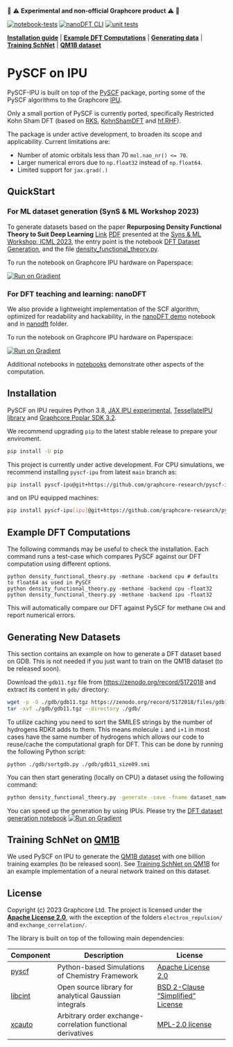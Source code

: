 :red_circle: :warning: **Experimental and non-official Graphcore product** :warning: :red_circle:

[![notebook-tests](https://github.com/graphcore-research/pyscf-ipu/actions/workflows/notebooks.yaml/badge.svg)](https://github.com/graphcore-research/pyscf-ipu/actions/workflows/notebooks.yaml)
[![nanoDFT CLI](https://github.com/graphcore-research/pyscf-ipu/actions/workflows/cli.yaml/badge.svg)](https://github.com/graphcore-research/pyscf-ipu/actions/workflows/cli.yaml)
[![unit tests](https://github.com/graphcore-research/pyscf-ipu/actions/workflows/unittest.yaml/badge.svg)](https://github.com/graphcore-research/pyscf-ipu/actions/workflows/unittest.yaml)

[**Installation guide**](#installation)
| [**Example DFT Computations**](#example-dft-computations)
| [**Generating data**](#generating-new-datasets)
| [**Training SchNet**](#training-schnet-on-qm1b)
| [**QM1B dataset**](qm1b/README.md)


# PySCF on IPU

PySCF-IPU is built on top of the [PySCF](https://github.com/pyscf) package, porting some of the PySCF algorithms to the Graphcore [IPU](https://www.graphcore.ai/products/ipu).


Only a small portion of PySCF is currently ported, specifically Restricted Kohn Sham DFT (based on [RKS](https://github.com/pyscf/pyscf/blob/6c815a62bc2e5eae1488a1d0dbe84556dd54b922/pyscf/dft/rks.py#L531), [KohnShamDFT](https://github.com/pyscf/pyscf/blob/6c815a62bc2e5eae1488a1d0dbe84556dd54b922/pyscf/dft/rks.py#L280) and [hf.RHF](https://github.com/pyscf/pyscf/blob/6c815a62bc2e5eae1488a1d0dbe84556dd54b922/pyscf/scf/hf.py#L2044)).

The package is under active development, to broaden its scope and applicability.  Current limitations are:
- Number of atomic orbitals less than 70 `mol.nao_nr() <= 70`.
- Larger numerical errors due to `np.float32` instead of `np.float64`.
- Limited support for `jax.grad(.)`

## QuickStart

### For ML dataset generation (SynS & ML Workshop 2023)
To generate datasets based on the paper __Repurposing Density Functional Theory to Suit Deep Learning__ [Link](https://icml.cc/virtual/2023/workshop/21476#wse-detail-28485) [PDF](https://syns-ml.github.io/2023/assets/papers/17.pdf) presented at the [Syns & ML Workshop, ICML 2023](https://syns-ml.github.io/2023/), the entry point is the notebook [DFT Dataset Generation](./notebooks/DFT-dataset-generation.ipynb), and the file [density_functional_theory.py](./density_functional_theory.py).


To run the notebook on Graphcore IPU hardware on Paperspace:

[![Run on Gradient](https://assets.paperspace.io/img/gradient-badge.svg)](https://ipu.dev/YX0jlK)

### For DFT teaching and learning: nanoDFT

We also provide a lightweight implementation of the SCF algorithm, optimized for readability and hackability, in the [nanoDFT demo](notebooks/nanoDFT-demo.ipynb) notebook and in [nanodft](pyscf_ipu/nanoDFT/README.md) folder.


To run the notebook on Graphcore IPU hardware on Paperspace:

[![Run on Gradient](https://assets.paperspace.io/img/gradient-badge.svg)](https://ipu.dev/ipobmC)



Additional notebooks in [notebooks](notebooks) demonstrate other aspects of the computation.

## Installation

PySCF on IPU requires Python 3.8, [JAX IPU experimental](https://github.com/graphcore-research/jax-experimental), [TessellateIPU library](https://github.com/graphcore-research/tessellate-ipu) and [Graphcore Poplar SDK 3.2](https://www.graphcore.ai/downloads).

We recommend upgrading `pip` to the latest stable release to prepare your enviroment.
```bash
pip install -U pip
```

This project is currently under active development. 
For CPU simulations, we recommend installing `pyscf-ipu` from latest `main` branch as:
```bash
pip install pyscf-ipu@git+https://github.com/graphcore-research/pyscf-ipu
```

and on IPU equipped machines:
```bash
pip install pyscf-ipu[ipu]@git+https://github.com/graphcore-research/pyscf-ipu
```

## Example DFT Computations
The following commands may be useful to check the installation. Each command runs a test-case which compares PySCF against our DFT computation using different options.
```
python density_functional_theory.py -methane -backend cpu # defaults to float64 as used in PySCF
python density_functional_theory.py -methane -backend cpu -float32
python density_functional_theory.py -methane -backend ipu -float32
```
This will automatically compare our DFT against PySCF for methane `CH4` and report numerical errors.


## Generating New Datasets

This section contains an example on how to generate a DFT dataset based on GDB. This is not needed if you just want to train on the QM1B dataset (to be released soon).

Download the `gdb11.tgz` file from https://zenodo.org/record/5172018 and extract its content in `gdb/` directory:
```bash
wget -p -O ./gdb/gdb11.tgz https://zenodo.org/record/5172018/files/gdb11.tgz\?download\=1
tar -xvf ./gdb/gdb11.tgz --directory ./gdb/
```
To utilize caching you need to sort the SMILES strings by the number of hydrogens RDKit adds to them. This means molecule `i` and `i+1` in most cases have the same number of hydrogens which allows our code to reuse/cache the computational graph for DFT. This can be done by running the following Python script:
```
python ./gdb/sortgdb.py ./gdb/gdb11_size09.smi
```
You can then start generating (locally on CPU) a dataset using the following command:
```bash
python density_functional_theory.py -generate -save -fname dataset_name -level 0 -plevel 0 -gdb 9 -backend cpu -float32
```

You can speed up the generation by using IPUs. Please try the [DFT dataset generation notebook](https://ipu.dev/YX0jlK) [![Run on Gradient](https://assets.paperspace.io/img/gradient-badge.svg)](https://ipu.dev/YX0jlK)


## Training SchNet on [QM1B](qm1b/README.md)

We used PySCF on IPU to generate the [QM1B dataset](qm1b/README.md) with one billion training examples (to be released soon).
See [Training SchNet on QM1B](./schnet_9m/README.md) for an example implementation of a neural network trained on this dataset.

## License

Copyright (c) 2023 Graphcore Ltd. The project is licensed under the [**Apache License 2.0**](LICENSE), with the exception of the folders `electron_repulsion/` and `exchange_correlation/`.

The library is built on top of the following main dependencies:

| Component | Description | License |
| --- | --- | --- |
| [pyscf](https://github.com/pyscf/pyscf) | Python-based Simulations of Chemistry Framework | [Apache License 2.0](https://github.com/pyscf/pyscf/blob/master/LICENSE) |
| [libcint](https://github.com/sunqm/libcint/) | Open source library for analytical Gaussian integrals | [BSD 2-Clause “Simplified” License](https://github.com/sunqm/libcint/blob/master/LICENSE) |
| [xcauto](https://github.com/dftlibs/xcauto) | Arbitrary order exchange-correlation functional derivatives | [MPL-2.0 license](https://github.com/dftlibs/xcauto/blob/master/LICENSE) |
